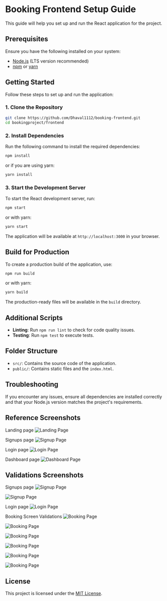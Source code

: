 # Booking Frontend Setup Guide 

This guide will help you set up and run the React application for the project.

## Prerequisites

Ensure you have the following installed on your system:
- [Node.js](https://nodejs.org/) (LTS version recommended)
- [npm](https://www.npmjs.com/) or [yarn](https://yarnpkg.com/)

## Getting Started

Follow these steps to set up and run the application:

### 1. Clone the Repository
```bash
git clone https://github.com/Dhaval1112/booking-frontend.git
cd bookingproject/frontend
```

### 2. Install Dependencies
Run the following command to install the required dependencies:
```bash
npm install
```
or if you are using yarn:
```bash
yarn install
```

### 3. Start the Development Server
To start the React development server, run:
```bash
npm start
```
or with yarn:
```bash
yarn start
```

The application will be available at `http://localhost:3000` in your browser.

## Build for Production
To create a production build of the application, use:
```bash
npm run build
```
or with yarn:
```bash
yarn build
```

The production-ready files will be available in the `build` directory.

## Additional Scripts
- **Linting**: Run `npm run lint` to check for code quality issues.
- **Testing**: Run `npm test` to execute tests.

## Folder Structure
- `src/`: Contains the source code of the application.
- `public/`: Contains static files and the `index.html`.

## Troubleshooting
If you encounter any issues, ensure all dependencies are installed correctly and that your Node.js version matches the project's requirements.

## Reference Screenshots

Landing page
![Landing Page](assets/screenshots/landing_page.png)

Signups page
![Signup Page](assets/screenshots/signup_page.png)

Login page
![Login Page](assets/screenshots/login_page.png)

Dashboard page
![Dashboard Page](assets/screenshots/booking_page_nodata.png)

## Validations Screenshots
Signups page
![Signup Page](assets/screenshots/signup_validation_email.png)

![Signup Page](assets/screenshots/signup_validation_password.png)

Login page
![Login Page](assets/screenshots/login_validation.png)

Booking Screen Validations
![Booking Page](assets/screenshots/booking_page_30_min_steps.png)

![Booking Page](assets/screenshots/booking_page_first_half_over_custom.png)

![Booking Page](assets/screenshots/booking_page_fullday_over_custom.png)

![Booking Page](assets/screenshots/booking_page_with_booking_type_custom_validation.png)

![Booking Page](assets/screenshots/booking_page_with_booking_type_validation.png)

![Booking Page](assets/screenshots/booking_page_second_half_over_custom.png)



## License
This project is licensed under the [MIT License](LICENSE).